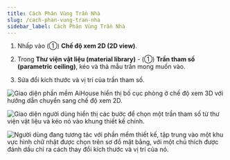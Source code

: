 ```yaml
---
title: Cách Phân Vùng Trần Nhà
slug: /cach-phan-vung-tran-nha
sidebar_label: Cách Phân Vùng Trần Nhà
---
```


1. Nhấp vào (①) **Chế độ xem 2D (2D view)**.

2. Trong **Thư viện vật liệu (material library)** - (①) **Trần tham số (parametric ceiling)**, kéo và thả mẫu trần mong muốn vào.

3. Sửa đổi kích thước và vị trí của trần tham số.

![Giao diện phần mềm AiHouse hiển thị bố cục phòng ở chế độ xem 3D với hướng dẫn chuyển sang chế độ xem 2D.](https://storage.googleapis.com/jegavn_kb/images/a59f14f2-c160-4573-86c9-c2345c21a10d.png)

![Giao diện người dùng hiển thị các bước để chọn một trần tham số từ thư viện vật liệu và kéo nó vào khung thiết kế chính.](https://storage.googleapis.com/jegavn_kb/images/c5b39c21-1647-4d27-a02a-5a1c9d0eb329.png)

![Người dùng đang tương tác với phần mềm thiết kế, tập trung vào một khu vực hình chữ nhật được chọn trên sơ đồ mặt bằng, với một chú thích được đánh dấu chỉ ra cách thay đổi kích thước và vị trí của nó.](https://storage.googleapis.com/jegavn_kb/images/1ce773c3-2626-458e-a7cf-dbdfdbe36dad.png)
